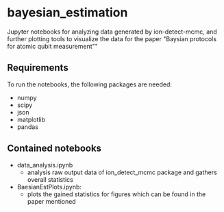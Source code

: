 # bayesian_estimation
Jupyter notebooks for analyzing data generated by ion-detect-mcmc, and further plotting tools to visualize the data for the paper "Baysian protocols for atomic qubit measurement""
## Requirements
To run the notebooks, the following packages are needed:
  * numpy
  * scipy
  * json
  * matplotlib
  * pandas
  
## Contained notebooks
* data_analysis.ipynb
  * analysis raw output data of ion_detect_mcmc package and gathers overall statistics
* BaesianEstPlots.ipynb:
  * plots the gained statistics for figures which can be found in the paper mentioned
